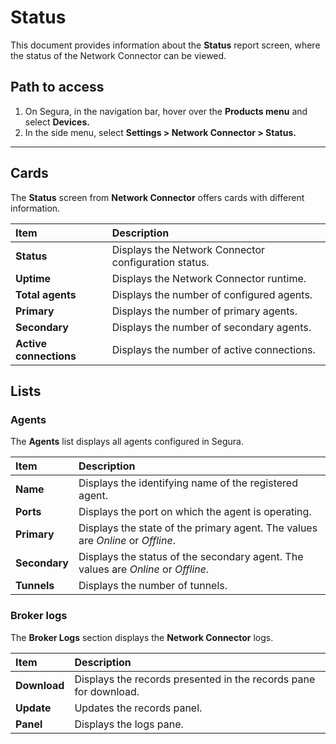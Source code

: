 # Status

This document provides information about the **Status** report screen, where the status of the Network Connector can be viewed.

## Path to access

1. On Segura, in the navigation bar, hover over the **Products menu** and select  **Devices.**  
2. In the side menu, select **Settings > Network Connector > Status.**

---
## Cards

The **Status** screen from **Network Connector** offers cards with different information.

| **Item** | **Description** |
| :---- | :---- |
| **Status** | Displays the Network Connector configuration status. |
| **Uptime** | Displays the Network Connector runtime. |
| **Total agents** | Displays the number of configured agents. |
| **Primary** | Displays the number of primary agents. |
| **Secondary** | Displays the number of secondary agents. |
| **Active connections** | Displays the number of active connections. |

## Lists

### Agents  
The **Agents** list displays all agents configured in Segura.

| **Item** | **Description** |
| :---- | :---- |
| **Name** | Displays the identifying name of the registered agent. |
| **Ports** | Displays the port on which the agent is operating. |
| **Primary** | Displays the state of the primary agent. The values ​​are *Online* or *Offline*. |
| **Secondary** | Displays the status of the secondary agent. The values ​​are *Online* or *Offline*. |
| **Tunnels** | Displays the number of tunnels. |

### Broker logs

The **Broker Logs** section displays the **Network Connector** logs.

| **Item** | **Description** |
| :---- | :---- |
| **Download** | Displays the records presented in the records pane for download. |
| **Update** | Updates the records panel. |
| **Panel** | Displays the logs pane. |